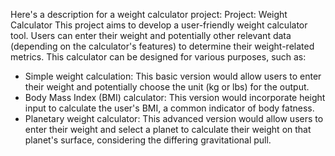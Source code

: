 Here's a description for a weight calculator project:
Project: Weight Calculator
This project aims to develop a user-friendly weight calculator tool. Users can enter their weight and potentially other relevant data (depending on the calculator's features) to determine their weight-related metrics.
This calculator can be designed for various purposes, such as:
 * Simple weight calculation: This basic version would allow users to enter their weight and potentially choose the unit (kg or lbs) for the output.
 * Body Mass Index (BMI) calculator: This version would incorporate height input to calculate the user's BMI, a common indicator of body fatness.
 * Planetary weight calculator: This advanced version would allow users to enter their weight and select a planet to calculate their weight on that planet's surface, considering the differing gravitational pull.
